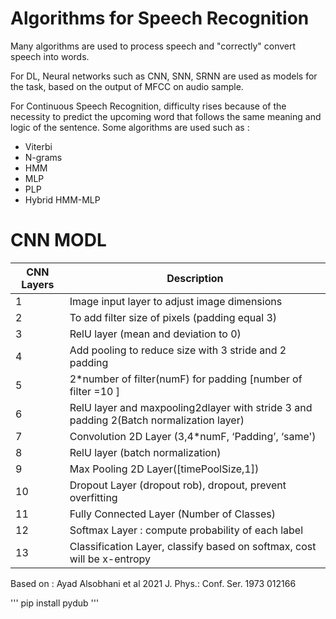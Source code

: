 # Algorithms for Speech Recognition

Many algorithms are used to process speech and "correctly" convert speech into words.

For DL, Neural networks such as CNN, SNN, SRNN are used as models for the task, based on the output of MFCC on audio sample.

For Continuous Speech Recognition, difficulty rises because of the necessity to predict the upcoming word that follows the same meaning and logic of the sentence. 
Some algorithms are used such as  :

+ Viterbi
+ N-grams
+ HMM
+ MLP
+ PLP
+ Hybrid HMM-MLP

# CNN MODL

| CNN Layers | Description                                                                              |
|------------|------------------------------------------------------------------------------------------|
| 1          | Image input layer to adjust image dimensions                                             |
| 2          | To add filter size of pixels (padding equal 3)                                           |
| 3          | RelU layer (mean and deviation to 0)                                                     |
| 4          | Add pooling to reduce size with 3 stride and 2 padding                                   |
| 5          | 2*number of filter(numF) for padding [number of filter =10 ]                             |
| 6          | RelU layer and maxpooling2dlayer with stride 3 and padding 2(Batch normalization layer)  |
| 7          | Convolution 2D Layer (3,4*numF, ‘Padding’, ‘same')                                       |
| 8          | RelU layer (batch normalization)                                                         |
| 9          | Max Pooling 2D Layer([timePoolSize,1])                                                   |
| 10         | Dropout Layer (dropout rob), dropout, prevent overfitting                                |
| 11         | Fully Connected Layer (Number of Classes)                                                |
| 12         | Softmax Layer :  compute probability of each label                                       |
| 13         | Classification Layer, classify based on softmax, cost will be x-entropy                  |

Based on : Ayad Alsobhani  et al  2021  J. Phys.: Conf. Ser.  1973  012166


'''
pip install pydub
'''

